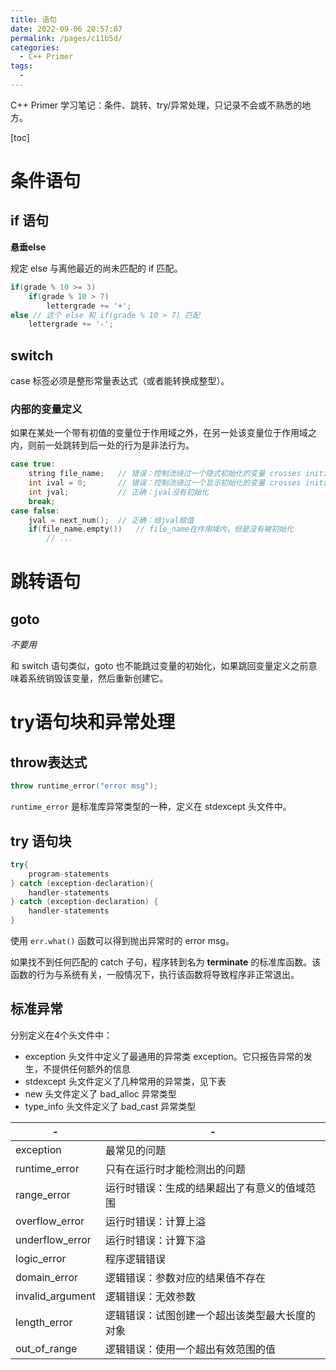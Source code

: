 ```yaml
---
title: 语句
date: 2022-09-06 20:57:07
permalink: /pages/c11b5d/
categories:
  - C++ Primer
tags:
  - 
---
```

C++ Primer 学习笔记：条件、跳转、try/异常处理，只记录不会或不熟悉的地方。

<!-- more -->

[toc]

# 条件语句

## if 语句

**悬垂else**

规定 else 与离他最近的尚未匹配的 if 匹配。

```cpp
if(grade % 10 >= 3)
    if(grade % 10 > 7)
        lettergrade += '+';
else // 这个 else 和 if(grade % 10 > 7) 匹配
    lettergrade += '-'; 
```

## switch

case 标签必须是整形常量表达式（或者能转换成整型）。

### 内部的变量定义

如果在某处一个带有初值的变量位于作用域之外，在另一处该变量位于作用域之内，则前一处跳转到后一处的行为是非法行为。

```cpp
case true:
	string file_name;	// 错误：控制流绕过一个隐式初始化的变量 crosses initialization of 'int ival'
	int ival = 0;		// 错误：控制流绕过一个显示初始化的变量 crosses initialization of 'std::__cxx11::string file_name'|
	int jval;			// 正确：jval没有初始化
	break;
case false:
	jval = next_num();	// 正确：给jval赋值
	if(file_name.empty())	// file_name在作用域内，但是没有被初始化
        // ...
```



# 跳转语句

## goto

*不要用*

和 switch 语句类似，goto 也不能跳过变量的初始化，如果跳回变量定义之前意味着系统销毁该变量，然后重新创建它。

# try语句块和异常处理

## throw表达式

```cpp
throw runtime_error("error msg");
```

`runtime_error` 是标准库异常类型的一种，定义在 stdexcept 头文件中。

## try 语句块

```cpp
try{
    program-statements
} catch (exception-declaration){
    handler-statements
} catch (exception-declaration) {
    handler-statements
}
```

使用 `err.what()` 函数可以得到抛出异常时的 error msg。

如果找不到任何匹配的 catch 子句，程序转到名为 **terminate** 的标准库函数。该函数的行为与系统有关，一般情况下，执行该函数将导致程序非正常退出。

## 标准异常

分别定义在4个头文件中：

- exception 头文件中定义了最通用的异常类 exception。它只报告异常的发生，不提供任何额外的信息
- stdexcept 头文件定义了几种常用的异常类，见下表
- new 头文件定义了 bad_alloc 异常类型
- type_info 头文件定义了 bad_cast 异常类型

| -                | -                                              |
| ---------------- | ---------------------------------------------- |
| exception        | 最常见的问题                                   |
| runtime_error    | 只有在运行时才能检测出的问题                   |
| range_error      | 运行时错误：生成的结果超出了有意义的值域范围   |
| overflow_error   | 运行时错误：计算上溢                           |
| underflow_error  | 运行时错误：计算下溢                           |
| logic_error      | 程序逻辑错误                                   |
| domain_error     | 逻辑错误：参数对应的结果值不存在               |
| invalid_argument | 逻辑错误：无效参数                             |
| length_error     | 逻辑错误：试图创建一个超出该类型最大长度的对象 |
| out_of_range     | 逻辑错误：使用一个超出有效范围的值             |